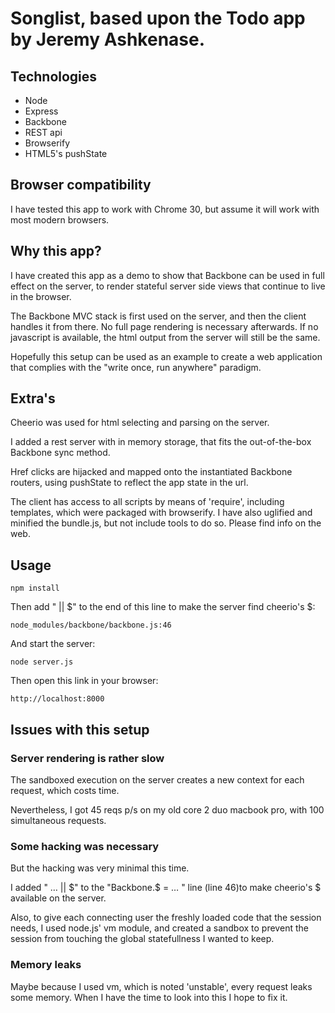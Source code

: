 # Songlist, based upon the Todo app by Jeremy Ashkenase.


## Technologies

+ Node
+ Express
+ Backbone
+ REST api
+ Browserify
+ HTML5's pushState

## Browser compatibility

I have tested this app to work with Chrome 30, but assume it will work with most modern browsers.

## Why this app?

I have created this app as a demo to show that Backbone can be used in full effect on the server, to render stateful server side views that continue to live in the browser.

The Backbone MVC stack is first used on the server, and then the client handles it from there. No full page rendering is necessary afterwards.
If no javascript is available, the html output from the server will still be the same.

Hopefully this setup can be used as an example to create a web application that complies with the "write once, run anywhere" paradigm.

## Extra's

Cheerio was used for html selecting and parsing on the server.

I added a rest server with in memory storage, that fits the out-of-the-box Backbone sync method.

Href clicks are hijacked and mapped onto the instantiated Backbone routers, using pushState to reflect the app state in the url.

The client has access to all scripts by means of 'require', including templates, which were packaged with browserify. I have also uglified and minified the bundle.js, but not include tools to do so. Please find info on the web.

## Usage

    npm install
    
Then add " || $" to the end of this line to make the server find cheerio's $:

    node_modules/backbone/backbone.js:46

And start the server:
    
    node server.js
    
Then open this link in your browser:

    http://localhost:8000

## Issues with this setup

### Server rendering is rather slow

The sandboxed execution on the server creates a new context for each request, which costs time.

Nevertheless, I got 45 reqs p/s on my old core 2 duo macbook pro, with 100 simultaneous requests.

### Some hacking was necessary

But the hacking was very minimal this time.

I added " … || $" to the "Backbone.$ = … " line (line 46)to make cheerio's $ available on the server.

Also, to give each connecting user the freshly loaded code that the session needs, I used node.js' vm module, and created a sandbox to prevent the session from touching the global statefullness I wanted to keep.

### Memory leaks

Maybe because I used vm, which is noted 'unstable', every request leaks some memory. When I have the time to look into this I hope to fix it.
